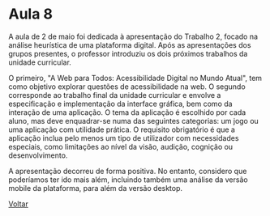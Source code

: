 # Aula 8

A aula de 2 de maio foi dedicada à apresentação do Trabalho 2, focado na análise heurística de uma plataforma digital. Após as apresentações dos grupos presentes,
o professor introduziu os dois próximos trabalhos da unidade curricular.

O primeiro, "A Web para Todos: Acessibilidade Digital no Mundo Atual", tem como objetivo explorar questões de acessibilidade na web.
O segundo corresponde ao trabalho final da unidade curricular e envolve a especificação e implementação da interface gráfica, bem como da interação de uma aplicação. 
O tema da aplicação é escolhido por cada aluno, mas deve enquadrar-se numa das seguintes categorias: um jogo ou uma aplicação com utilidade prática.
O requisito obrigatório é que a aplicação inclua pelo menos um tipo de utilizador com necessidades especiais, como limitações ao nível da visão, audição, 
cognição ou desenvolvimento.

A apresentação decorreu de forma positiva.
No entanto, considero que poderíamos ter ido mais além, incluindo também uma análise da versão mobile da plataforma, para além da versão desktop.


[Voltar](../readme.md)
